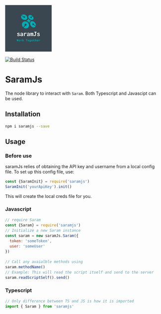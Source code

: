 <img src="https://raw.githubusercontent.com/securisec/saramJs/master/logo.png" width="150px">

[![Build Status](https://travis-ci.com/securisec/saramJs.svg?token=8GQfGnTK7S1NU7bKCqeR&branch=master)](https://travis-ci.com/securisec/saramJs)

# SaramJs
The node library to interact with `Saram`. Both Typescript and Javascipt can be used.

## Installation
```sh
npm i saramjs --save
```

## Usage

### Before use
saramJs relies of obtaining the API key and username from a local config file. To set up this config file, use:
```javascript
const {SaramInit} = require('saramjs')
SaramInit('yourApiKey').init()
```
This will create the local creds file for you. 

### Javascript
```javascript
// require Saram
const {Saram} = require('saramjs')
// Initialize a new Saram instance
const saram = new saramJs.Saram({
  token: 'someToken',
  user: 'someUser'
})

// Call any avaialble methods using 
saram.methodName() 
// Example: This will read the script itself and send to the server
saram.readScriptSelf().send()
```

### Typescript
```typescript
// Only difference between TS and JS is how it is imported
import { Saram } from 'saramjs'
```